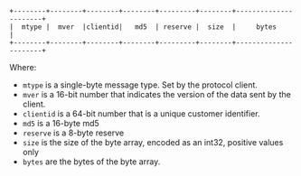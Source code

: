 ```
+--------+--------+--------+--------+---------+--------+----------------------+
|  mtype |  mver  |clientid|   md5  | reserve |  size  |     bytes            |
+--------+--------+--------+--------+---------+--------+----------------------+
```

Where:
* `mtype` is a single-byte message type. Set by the protocol client.
* `mver` is a 16-bit number that indicates the version of the data sent by the client.
* `clientid` is a 64-bit number that is a unique customer identifier.
* `md5` is a 16-byte md5
* `reserve` is a 8-byte reserve
* `size` is the size of the byte array, encoded as an int32, positive values only
* `bytes` are the bytes of the byte array.

